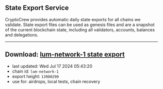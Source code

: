 ## State Export Service
CryptoCrew provides automatic daily state exports for all chains we validate. State export files can be used as genesis files and are a snapshot of the current blockchain state, including all validators, accounts, balances and delegations.

---
**Download: [lum-network-1 state export](https://dl-eu2.ccvalidators.com/SERVICE/lumnetwork/lum-network-1_export_13900290.json)**
---

- last updated: Wed Jul 17 2024 05:43:20
- chain id: `lum-network-1`
- export height: `13900290`
- use for: airdrops, local tests, chain recovery
